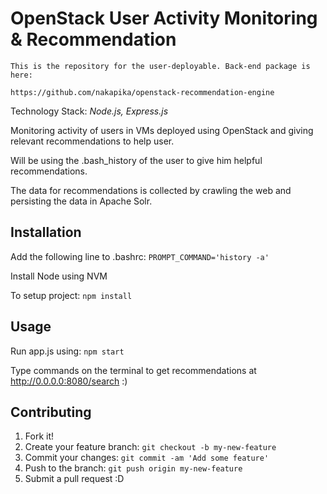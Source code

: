 # OpenStack User Activity Monitoring & Recommendation

```
This is the repository for the user-deployable. Back-end package is here:

https://github.com/nakapika/openstack-recommendation-engine
```

Technology Stack: *Node.js, Express.js*

Monitoring activity of users in VMs deployed using OpenStack and giving relevant recommendations to help user.

Will be using the .bash_history of the user to give him helpful recommendations.

The data for recommendations is collected by crawling the web and persisting the data in Apache Solr.

## Installation

Add the following line to .bashrc: `PROMPT_COMMAND='history -a'`

Install Node using NVM

To setup project: `npm install`

## Usage

Run app.js using: `npm start`

Type commands on the terminal to get recommendations at http://0.0.0.0:8080/search :)

## Contributing

1. Fork it!
2. Create your feature branch: `git checkout -b my-new-feature`
3. Commit your changes: `git commit -am 'Add some feature'`
4. Push to the branch: `git push origin my-new-feature`
5. Submit a pull request :D
